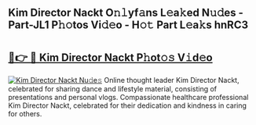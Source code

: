 ## Kim Director Nackt O𝚗𝚕yf𝚊ns L𝚎a𝚔ed N𝚞𝚍es - Part-JL1 P𝚑𝚘tos Vi𝚍𝚎o - H𝚘𝚝 Part L𝚎a𝚔s hnRC3

# <h2><a href="http://kfbrlj.oniu.top/?m=Kim+Director+Nackt">🔗👉 🔴 Kim Director Nackt P𝚑ot𝚘𝚜 V𝚒d𝚎o</a></h2>

[![Kim Director Nackt Nu𝚍e𝚜](https://i.imgur.com/0qMVB7G.gif)](http://kfbrlj.oniu.top/?m=Kim+Director+Nackt)
Online thought leader Kim Director Nackt, celebrated for sharing dance and lifestyle material, consisting of presentations and personal vlogs. Compassionate healthcare professional Kim Director Nackt, celebrated for their dedication and kindness in caring for others.  
